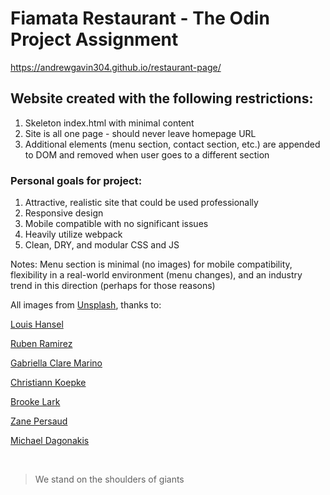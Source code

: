 # Fiamata Restaurant - The Odin Project Assignment

https://andrewgavin304.github.io/restaurant-page/

## Website created with the following restrictions:
1. Skeleton index.html with minimal content
2. Site is all one page - should never leave homepage URL
3. Additional elements (menu section, contact section, etc.) are appended to DOM and removed when user goes to a different section

### Personal goals for project:
1. Attractive, realistic site that could be used professionally
2. Responsive design
3. Mobile compatible with no significant issues
4. Heavily utilize webpack
5. Clean, DRY, and modular CSS and JS

Notes:
Menu section is minimal (no images) for mobile compatibility, flexibility in a real-world environment (menu changes), and an industry trend in this direction (perhaps for those reasons)

All images from [Unsplash](https://unsplash.com/), thanks to:

[Louis Hansel](https://unsplash.com/photos/v3OlBE6-fhU)

[Ruben Ramirez](https://unsplash.com/photos/hglwfa4kj_o)

[Gabriella Clare Marino](https://unsplash.com/photos/xsxmCZWjI3M)

[Christiann Koepke](https://unsplash.com/photos/dQyS2pMYtok)

[Brooke Lark](https://unsplash.com/photos/oGCF9yywFCM)

[Zane Persaud](https://unsplash.com/photos/qFn515nfhDs)

[Michael Dagonakis](https://unsplash.com/photos/X60DyNMb9Lo)

&nbsp;
  
> We stand on the shoulders of giants
